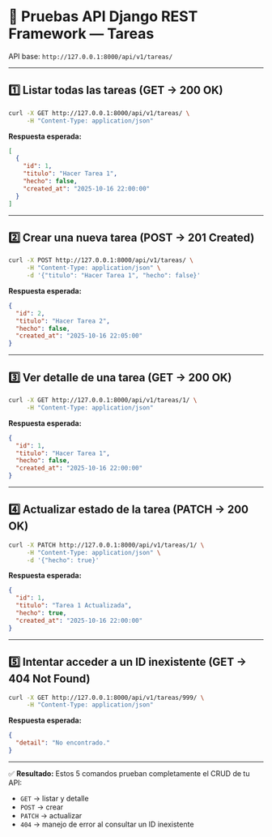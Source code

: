 # 🧪 Pruebas API Django REST Framework — Tareas

API base: `http://127.0.0.1:8000/api/v1/tareas/`

---

## 1️⃣ Listar todas las tareas (GET → 200 OK)

```bash
curl -X GET http://127.0.0.1:8000/api/v1/tareas/ \
     -H "Content-Type: application/json"
```

**Respuesta esperada:**

```json
[
  {
    "id": 1,
    "titulo": "Hacer Tarea 1",
    "hecho": false,
    "created_at": "2025-10-16 22:00:00"
  }
]
```

---

## 2️⃣ Crear una nueva tarea (POST → 201 Created)

```bash
curl -X POST http://127.0.0.1:8000/api/v1/tareas/ \
     -H "Content-Type: application/json" \
     -d '{"titulo": "Hacer Tarea 1", "hecho": false}'
```

**Respuesta esperada:**

```json
{
  "id": 2,
  "titulo": "Hacer Tarea 2",
  "hecho": false,
  "created_at": "2025-10-16 22:05:00"
}
```

---

## 3️⃣ Ver detalle de una tarea (GET → 200 OK)

```bash
curl -X GET http://127.0.0.1:8000/api/v1/tareas/1/ \
     -H "Content-Type: application/json"
```

**Respuesta esperada:**

```json
{
  "id": 1,
  "titulo": "Hacer Tarea 1",
  "hecho": false,
  "created_at": "2025-10-16 22:00:00"
}
```

---

## 4️⃣ Actualizar estado de la tarea (PATCH → 200 OK)

```bash
curl -X PATCH http://127.0.0.1:8000/api/v1/tareas/1/ \
     -H "Content-Type: application/json" \
     -d '{"hecho": true}'
```

**Respuesta esperada:**

```json
{
  "id": 1,
  "titulo": "Tarea 1 Actualizada",
  "hecho": true,
  "created_at": "2025-10-16 22:00:00"
}
```

---

## 5️⃣ Intentar acceder a un ID inexistente (GET → 404 Not Found)

```bash
curl -X GET http://127.0.0.1:8000/api/v1/tareas/999/ \
     -H "Content-Type: application/json"
```

**Respuesta esperada:**

```json
{
  "detail": "No encontrado."
}
```

---

✅ **Resultado:**
Estos 5 comandos prueban completamente el CRUD de tu API:

* `GET` → listar y detalle
* `POST` → crear
* `PATCH` → actualizar
* `404` → manejo de error al consultar un ID inexistente
